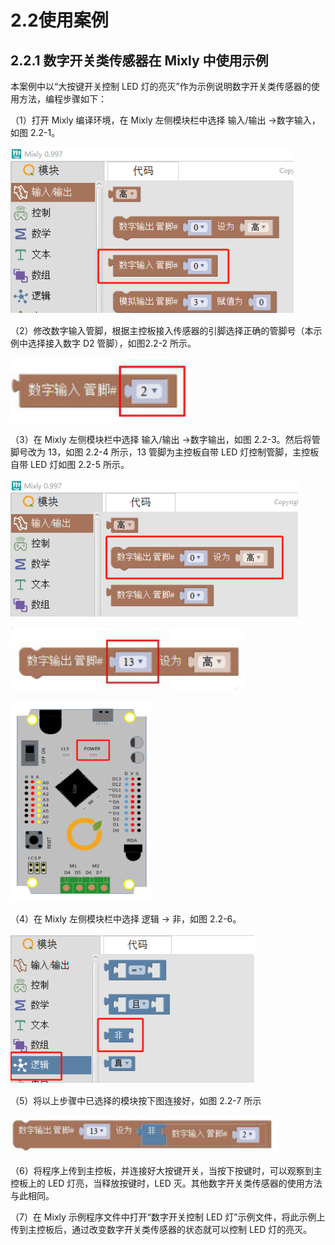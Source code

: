 # 2.2使用案例

## 2.2.1 数字开关类传感器在 Mixly 中使用示例

本案例中以“大按键开关控制 LED 灯的亮灭”作为示例说明数字开关类传感器的使用方法，编程步骤如下：

（1）打开 Mixly 编译环境，在 Mixly 左侧模块栏中选择 输入/输出 →数字输入，如图 2.2-1。

![图 2.2-1](/assets/硬件127744.png)



（2）修改数字输入管脚，根据主控板接入传感器的引脚选择正确的管脚号（本示例中选择接入数字 D2 管脚），如图2.2-2 所示。

![图 2.2-2](/assets/硬件127818.png)



（3）在 Mixly 左侧模块栏中选择 输入/输出 →数字输出，如图 2.2-3。然后将管脚号改为 13，如图 2.2-4 所示，13 管脚为主控板自带 LED 灯控制管脚，主控板自带 LED 灯如图 2.2-5 所示。

![图 2.2-3](/assets/硬件127939.png)


![图 2.2-4](/assets/硬件127949.png)



![图 2.2-5](/assets/硬件127959.png)



（4）在 Mixly 左侧模块栏中选择 逻辑 → 非，如图 2.2-6。

![图 2.2-6](/assets/硬件128006.png)



（5）将以上步骤中已选择的模块按下图连接好，如图 2.2-7 所示

![图 2.2-7](/assets/硬件128050.png)




（6）将程序上传到主控板，并连接好大按键开关，当按下按键时，可以观察到主控板上的 LED 灯亮，当释放按键时，LED 灭。其他数字开关类传感器的使用方法与此相同。

（7）在 Mixly 示例程序文件中打开“数字开关控制 LED 灯”示例文件，将此示例上传到主控板后，通过改变数字开关类传感器的状态就可以控制 LED 灯的亮灭。

